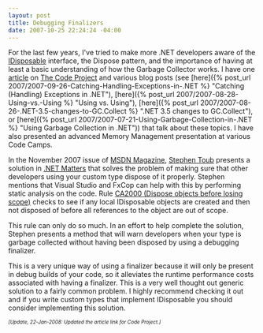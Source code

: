 ```yaml
---
layout: post
title: Debugging Finalizers
date: 2007-10-25 22:24:24 -04:00
---
```


For the last few years, I've tried to make more .NET developers aware of the [IDisposable](http://msdn2.microsoft.com/aax125c9.aspx "IDisposable Interface") interface, the Dispose pattern, and the importance of having at least a basic understanding of how the Garbage Collector works. I have one [article](http://www.codeproject.com/KB/dotnet/idisposable.aspx) on [The Code Project](http://www.codeproject.com/ "The Code Project - Free Source Code and Tutorials") and various blog posts (see [here]({% post_url 2007/2007-09-26-Catching-Handling-Exceptions-in-.NET %} "Catching (Handling) Exceptions in .NET"), [here]({% post_url 2007/2007-08-28-Using-vs.-Using %} "Using vs. Using"), [here]({% post_url 2007/2007-08-26-.NET-3.5-changes-to-GC.Collect %} ".NET 3.5 changes to GC.Collect"), or [here]({% post_url 2007/2007-07-21-Using-Garbage-Collection-in-.NET %} "Using Garbage Collection in .NET")) that talk about these topics. I have also presented an advanced Memory Management presentation at various Code Camps.

In the November 2007 issue of [MSDN Magazine](http://msdn.microsoft.com/msdnmag), [Stephen Toub](http://msdn.microsoft.com/msdnmag/find/?type=Au&phrase=Stephen%20Toub&words=exact) presents a solution in [.NET Matters](http://msdn.microsoft.com/msdnmag/issues/07/11/NETMatters/) that solves the problem of making sure that other developers using your custom type dispose of it properly. Stephen mentions that Visual Studio and FxCop can help with this by performing static analysis on the code. Rule [CA2000 (Dispose objects before losing scope)](http://msdn2.microsoft.com/ms182289) checks to see if any local IDisposable objects are created and then not disposed of before all references to the object are out of scope.

This rule can only do so much. In an effort to help complete the solution, Stephen presents a method that will warn developers when your type is garbage collected without having been disposed by using a debugging finalizer.

This is a very unique way of using a finalizer because it will only be present in debug builds of your code, so it alleviates the runtime performance costs associated with having a finalizer. This is a very well thought out generic solution to a fairly common problem. I highly recommend checking it out and if you write custom types that implement IDisposable you should consider implementing this solution.

*<font size="1">[Update, 22-Jan-2008: Updated the article link for Code Project.]</font>*
